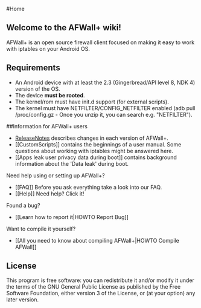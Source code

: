 #Home

## Welcome to the AFWall+ wiki!

AFWall+ is an open source firewall client focused on making it easy to work with iptables on your Android OS.


Requirements
-------------

- An Android device with at least the 2.3 (Gingerbread/API level 8, NDK 4) version of the OS.
- The device **must be rooted**.
- The kernel/rom must have init.d support (for external scripts).
- The kernel must have NETFILTER/CONFIG_NETFILTER enabled (adb pull /proc/config.gz - Once you unzip it, you can search e.g. "NETFILTER").


##Information for AFWall+ users

* [ReleaseNotes](https://github.com/ukanth/afwall/blob/master/Changelog.md) describes changes in each version of AFWall+.
* [[CustomScripts]] contains the beginnings of a user manual. Some questions about working with iptables might be answered here.
* [[Apps leak user privacy data during boot]] contains background information about the 'Data leak' during boot. 


Need help using or setting up AFWall+?
* [[FAQ]] Before you ask everything take a look into our FAQ.
* [[Help]] Need help? Click it!

Found a bug?
* [[Learn how to report it|HOWTO Report Bug]]

Want to compile it yourself?
* [[All you need to know about compiling AFWall+|HOWTO Compile AFWall]]


License
-------------

This program is free software: you can redistribute it and/or modify it under the terms of the GNU General Public License as published by the Free Software Foundation, either version 3 of the License, or (at your option) any later version.